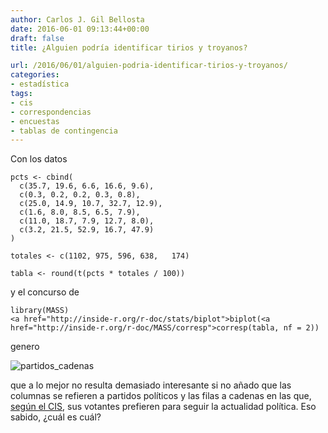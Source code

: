 ```yaml
---
author: Carlos J. Gil Bellosta
date: 2016-06-01 09:13:44+00:00
draft: false
title: ¿Alguien podría identificar tirios y troyanos?

url: /2016/06/01/alguien-podria-identificar-tirios-y-troyanos/
categories:
- estadística
tags:
- cis
- correspondencias
- encuestas
- tablas de contingencia
---
```


Con los datos



    pcts <- cbind(
      c(35.7, 19.6, 6.6, 16.6, 9.6),
      c(0.3, 0.2, 0.2, 0.3, 0.8),
      c(25.0, 14.9, 10.7, 32.7, 12.9),
      c(1.6, 8.0, 8.5, 6.5, 7.9),
      c(11.0, 18.7, 7.9, 12.7, 8.0),
      c(3.2, 21.5, 52.9, 16.7, 47.9)
    )

    totales <- c(1102, 975, 596, 638,	174)

    tabla <- round(t(pcts * totales / 100))



y el concurso de



    library(MASS)
    <a href="http://inside-r.org/r-doc/stats/biplot">biplot(<a href="http://inside-r.org/r-doc/MASS/corresp">corresp(tabla, nf = 2))



genero

![partidos_cadenas](/wp-uploads/2016/05/partidos_cadenas.png)


que a lo mejor no resulta demasiado interesante si no añado que las columnas se refieren a partidos políticos y las filas a cadenas en las que, [según el CIS](http://www.cis.es/cis/export/sites/default/-Archivos/Marginales/3120_3139/3126/cru3126votog2015.html), sus votantes prefieren para seguir la actualidad política. Eso sabido, ¿cuál es cuál?
